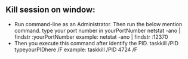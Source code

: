 ## Kill session on window:
* Run command-line as an Administrator. Then run the below mention command. type your port number in yourPortNumber
netstat -ano | findstr :yourPortNumber
example: netstat -ano | findstr :12370
* Then you execute this command after identify the PID.
taskkill /PID typeyourPIDhere /F
example: taskkill /PID 4724 /F


